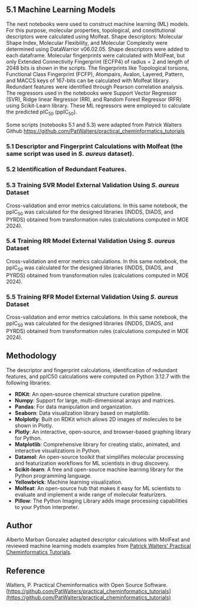 ## 5.1 Machine Learning Models
The next notebooks were used to construct machine learning (ML) models. For this purpose, molecular properties, topological, and constitutional descriptors were calculated using Molfeat. Shape descriptors: Molecular Shape Index, Molecular Flexibility, and Molecular Complexity were determined using DataWarrior v06.02.05. Shape descriptors were added to each dataframe. Molecular fingerprints were calculated with MolFeat, but only Extended Connectivity Fingerprint (ECFP4) of radius = 2 and length of 2048 bits is shown in the scripts. The fingerprints like Topological torsions, Functional Class Fingerprint (FCFP), Atompairs, Avalon, Layered, Pattern, and MACCS keys of 167-bits can be calculated with Molfeat library. Redundant features were identified through Pearson correlation analysis. The regressors used in the notebooks were Support Vector Regressor (SVR), Ridge linear Regressor (RR), and Random Forest Regressor (RFR) using Scikit-Learn library. These ML regressors were employed to calculate the predicted pIC<sub>50</sub> (ppIC<sub>50</sub>).

Some scripts (notebooks 5.1 and 5.3) were adapted from Patrick Walters Github https://github.com/PatWalters/practical_cheminformatics_tutorials

### 5.1 Descriptor and Fingerprint Calculations with Molfeat (the same script was used in *S. aureus* dataset).
### 5.2 Identification of Redundant Features.
### 5.3 Training SVR Model External Validation Using *S. aureus* Dataset
Cross-validation and error metrics calculations. In this same notebook, the ppIC<sub>50</sub> was calculated for the designed libraries (INDDS, DIADS, and PYRDS) obtained from transformation rules (calculations computed in MOE 2024).

### 5.4 Training RR Model External Validation Using *S. aureus* Dataset
Cross-validation and error metrics calculations. In this same notebook, the ppIC<sub>50</sub> was calculated for the designed libraries (INDDS, DIADS, and PYRDS) obtained from transformation rules (calculations computed in MOE 2024).

### 5.5 Training RFR Model External Validation Using *S. aureus* Dataset
Cross-validation and error metrics calculations. In this same notebook, the ppIC<sub>50</sub> was calculated for the designed libraries (INDDS, DIADS, and PYRDS) obtained from transformation rules (calculations computed in MOE 2024).


## Methodology
The descriptor and fingerprint calculations, identification of redundant features, and ppIC50 calculations were computed on Python 3.12.7 with the following libraries:
- **RDKit**: An open-source chemical structure curation pipeline.
- **Numpy**: Support for large, multi-dimensional arrays and matrices.
- **Pandas**: For data manipulation and organization.
- **Seaborn**: Data visualization library based on matplotlib.
- **Molplotly**: Built on RDKit which allows 2D images of molecules to be shown in Plotly.
- **Plotly**: An interactive, open-source, and browser-based graphing library for Python.
- **Matplotlib**: Comprehensive library for creating static, animated, and interactive visualizations in Python.
- **Datamol**: An open-source toolkit that simplifies molecular processing and featurization workflows for ML scientists in drug discovery.
- **Scikit-learn**: A free and open-source machine learning library for the Python programming language.
- **Yellowbrick**: Machine learning visualization.
- **Molfeat**: An open-source hub that makes it easy for ML scientists to evaluate and implement a wide range of molecular featurizers.
- **Pillow**: The Python Imaging Library adds image processing capabilities to your Python interpreter.

## Author
Alberto Marban Gonzalez adapted descriptor calculations with MolFeat and reviewed machine learning models examples from [Patrick Walters' Practical Cheminformatics Tutorials](https://github.com/PatWalters/practical_cheminformatics_tutorials).

## Reference
Walters, P. Practical Cheminformatics with Open Source Software. [https://github.com/PatWalters/practical_cheminformatics_tutorials](https://github.com/PatWalters/practical_cheminformatics_tutorials)

